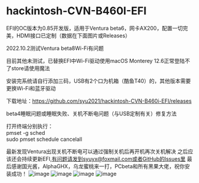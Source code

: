 # hackintosh-CVN-B460I-EFI
EFI的OC版本为0.85开发版，适用于Ventura beta6，网卡AX200，配置一切完美，HDMI接口已定制（数据在下面图片或Releases）

2022.10.2测试Ventura beta8Wi-Fi有问题 

目前其他未测试，已替换EFI中Wi-Fi驱动使用macOS Monterey 12.6正常登陆不了store请使用魔法

安装完系统请自行添加三码，USB有2个口为机箱（酷鱼T40）的，其他版本需要更换Wi-Fi和蓝牙驱动

下载地址：https://github.com/syu2021/hackintosh-CVN-B460i-EFI/releases

beta4睡眠问题或睡眠失败、关机不断电问题（与USB定制有关）修复方法

打开终端分别执行：  
     pmset -g sched    
     sudo pmset schedule cancelall

最新发现Ventura出现关机不断电可以通过强制关机后再开机再次关机解决
之后应该还会持续更新EFI,有问题请发到syuyx@foxmail.com或者GitHub的lssues里
最后感谢国光酱，AlphaGHX，乌龙蜜桃来一打，PCbeta和所有黑果大佬，祝你安装成功！
![image](https://user-images.githubusercontent.com/88355063/182590659-e492d306-4daa-412d-bce3-b8dafded9312.png)
![image](https://user-images.githubusercontent.com/88355063/181165444-c5226244-c94c-4ffc-aa9a-cb84eb1361fd.png)
![image](https://user-images.githubusercontent.com/88355063/181165449-30eb5938-999f-4fbe-9cf1-4bb40e5a4c41.png)
![image](https://user-images.githubusercontent.com/88355063/182870389-b6e135e5-2aa9-417b-b3b7-3f17852a5d2d.png)
